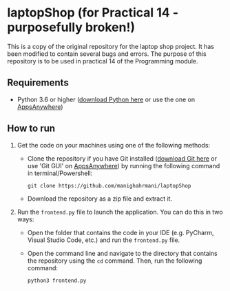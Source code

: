 # laptopShop (for Practical 14 - purposefully broken!)
This is a copy of the original repository for the laptop shop project. It has been modified to contain several bugs and errors. The purpose of this repository is to be used in practical 14 of the Programming module.

## Requirements
* Python 3.6 or higher ([download Python here](https://www.python.org/downloads/) or use the one on [AppsAnywhere](https://appsanywhere.port.ac.uk))

## How to run
1. Get the code on your machines using one of the following methods:
    * Clone the repository if you have Git installed ([download Git here](https://git-scm.com/downloads) or use 'Git GUI' on [AppsAnywhere](https://appsanywhere.port.ac.uk))
    by running the following command in terminal/Powershell:

          git clone https://github.com/manighahrmani/laptopShop

    * Download the repository as a zip file and extract it.

2. Run the `frontend.py` file to launch the application. You can do this in two ways:
    * Open the folder that contains the code in your IDE (e.g. PyCharm, Visual Studio Code, etc.) and run the `frontend.py` file.  
    * Open the command line and navigate to the directory that contains the repository using the `cd` command. Then, run the following command:
  
          python3 frontend.py
